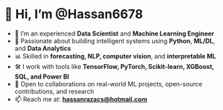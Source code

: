 # 👋 Hi, I’m @Hassan6678

- 🧠 I’m an experienced **Data Scientist** and **Machine Learning Engineer**
- 👀 Passionate about building intelligent systems using **Python**, **ML/DL**, and **Data Analytics**
- 📊 Skilled in **forecasting, NLP, computer vision**, and **interpretable ML**
- 🛠️ I work with tools like **TensorFlow, PyTorch, Scikit-learn, XGBoost, SQL, and Power BI**
- 🤝 Open to collaborations on real-world ML projects, open-source contributions, and research
- 📫 Reach me at: **hassanrazacs@hotmail.com**

<!---
Hassan6678/Hassan6678 is a ✨ special ✨ repository because its `README.md` (this file) appears on your GitHub profile.
You can click the Preview link to take a look at your changes.
--->
